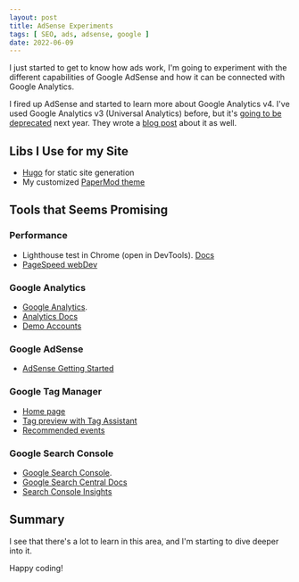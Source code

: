```yaml
---
layout: post
title: AdSense Experiments
tags: [ SEO, ads, adsense, google ]
date: 2022-06-09
---
```


I just started to get to know how ads work, I'm going to experiment with the different capabilities of Google AdSense and how it can be connected with Google Analytics.

<!--more-->

I fired up AdSense and started to learn more about Google Analytics v4.
I've used Google Analytics v3 (Universal Analytics) before, but it's [going to be deprecated](https://support.google.com/analytics/answer/11583528?hl=en) next year.
They wrote a [blog post](https://blog.google/products/marketingplatform/analytics/prepare-for-future-with-google-analytics-4/?utm_campaign=2022-q1-gbl-all-gafree) about it as well.

## Libs I Use for my Site

- [Hugo](https://gohugo.io/documentation/) for static site generation
- My customized [PaperMod theme](https://github.com/budavariam/hugo-PaperMod/tree/budavariam)

## Tools that Seems Promising

### Performance

- Lighthouse test in Chrome (open in DevTools). [Docs](https://developer.chrome.com/docs/lighthouse/overview/)
- [PageSpeed webDev](https://pagespeed.web.dev/report?url=https%3A%2F%2Fbudavariam.github.io%2F&form_factor=mobile)

### Google Analytics

- [Google Analytics](https://analytics.google.com/analytics/web/).
- [Analytics Docs](https://developers.google.com/analytics)
- [Demo Accounts](https://support.google.com/analytics/answer/6367342?hl=en#zippy=%2Cin-this-article)

### Google AdSense

- [AdSense Getting Started](https://www.google.com/adsense/start/)

### Google Tag Manager

- [Home page](https://tagmanager.google.com/)
- [Tag preview with Tag Assistant](https://tagassistant.google.com/)
- [Recommended events](https://support.google.com/analytics/answer/9267735?hl=en)

### Google Search Console

- [Google Search Console](https://search.google.com/search-console?utm_source=about-page&resource_id=https://budavariam.github.io/).
- [Google Search Central Docs](https://developers.google.com/search)
- [Search Console Insights](https://search.google.com/search-console/insights/u/0?resource_id=https://budavariam.github.io/)

## Summary

I see that there's a lot to learn in this area, and I'm starting to dive deeper into it.

Happy coding!
